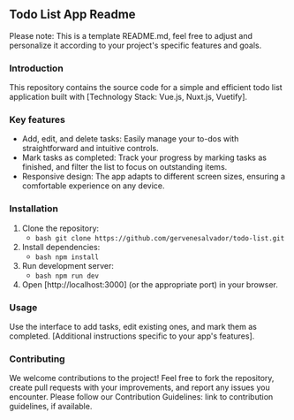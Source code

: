 ## Todo List App Readme

Please note: This is a template README.md, feel free to adjust and personalize it according to your project's specific features and goals.

### Introduction

This repository contains the source code for a simple and efficient todo list application built with [Technology Stack: Vue.js, Nuxt.js, Vuetify].

### Key features
- Add, edit, and delete tasks: Easily manage your to-dos with straightforward and intuitive controls.
- Mark tasks as completed: Track your progress by marking tasks as finished, and filter the list to focus on outstanding items.
- Responsive design: The app adapts to different screen sizes, ensuring a comfortable experience on any device.

### Installation
1. Clone the repository:
    - ```bash git clone https://github.com/gervenesalvador/todo-list.git```
2. Install dependencies:
    - ```bash npm install```
3. Run development server:
    - ```bash npm run dev```
4. Open [http://localhost:3000] (or the appropriate port) in your browser.

### Usage
Use the interface to add tasks, edit existing ones, and mark them as completed. [Additional instructions specific to your app's features].

### Contributing
We welcome contributions to the project! Feel free to fork the repository, create pull requests with your improvements, and report any issues you encounter. Please follow our Contribution Guidelines: link to contribution guidelines, if available.